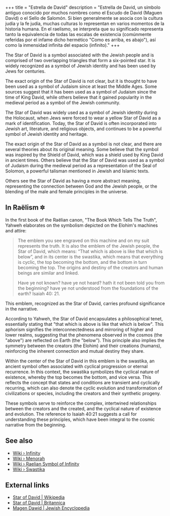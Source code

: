 +++
title = "Estrella de David"
description = "Estrella de David, un símbolo antiguo conocido por muchos nombres como el Escudo de David (Maguen David) o el Sello de Salomón. Si bien generalmente se asocia con la cultura judía y la fe judía, muchas culturas lo representan en varios momentos de la historia humana. En el raelismo, se interpreta que su significado representa tanto la equivalencia de todas las escalas de existencia (comúnmente referidas por el infame dicho hermético \"Como es arriba, es abajo\"), así como la inmensidad infinita del espacio (infinito)."
+++

The Star of David is a symbol associated with the Jewish people and is comprised of two overlapping triangles that form a six-pointed star. It is widely recognized as a symbol of Jewish identity and has been used by Jews for centuries.

The exact origin of the Star of David is not clear, but it is thought to have been used as a symbol of Judaism since at least the Middle Ages. Some sources suggest that it has been used as a symbol of Judaism since the time of King David, while others believe that it gained popularity in the medieval period as a symbol of the Jewish community.

The Star of David was widely used as a symbol of Jewish identity during the Holocaust, when Jews were forced to wear a yellow Star of David as a mark of identification. Today, the Star of David is often incorporated into Jewish art, literature, and religious objects, and continues to be a powerful symbol of Jewish identity and heritage.

The exact origin of the Star of David as a symbol is not clear, and there are several theories about its original meaning. Some believe that the symbol was inspired by the Shield of David, which was a shield used by King David in ancient times. Others believe that the Star of David was used as a symbol of Judaism during the medieval period as a representation of the Seal of Solomon, a powerful talisman mentioned in Jewish and Islamic texts.

Others see the Star of David as having a more abstract meaning, representing the connection between God and the Jewish people, or the blending of the male and female principles in the universe.

## In Raëlism 🔯

In the first book of the Raëlian canon, "The Book Which Tells The Truth", Yahweh elaborates on the symbolism depicted on the Elohim's machines and attire:

> The emblem you see engraved on this machine and on my suit represents the truth. It is also the emblem of the Jewish people, the Star of David, which means: “That which is above is like that which is below”, and in its center is the swastika, which means that everything is cyclic, the top becoming the bottom, and the bottom in turn becoming the top. The origins and destiny of the creators and human beings are similar and linked.
>
> Have ye not known? have ye not heard? hath it not been told you from the beginning? have ye not understood from the foundations of the earth? Isaiah 40: 21.

This emblem, recognized as the Star of David, carries profound significance in the narrative.

According to Yahweh, the Star of David encapsulates a philosophical tenet, essentially stating that "that which is above is like that which is below". This aphorism signifies the interconnectedness and mirroring of higher and lower realms, suggesting that the phenomena observed in the cosmos (the "above") are reflected on Earth (the "below"). This principle also implies the symmetry between the creators (the Elohim) and their creations (humans), reinforcing the inherent connection and mutual destiny they share.

Within the center of the Star of David in this emblem is the swastika, an ancient symbol often associated with cyclical progression or eternal recurrence. In this context, the swastika symbolizes the cyclical nature of existence, whereby the top becomes the bottom, and vice versa. This reflects the concept that states and conditions are transient and cyclically recurring, which can also denote the cyclic evolution and transformation of civilizations or species, including the creators and their synthetic progeny.

These symbols serve to reinforce the complex, intertwined relationships between the creators and the created, and the cyclical nature of existence and evolution. The reference to Isaiah 40:21 suggests a call for understanding these principles, which have been integral to the cosmic narrative from the beginning.

## See also

- [Wiki › Infinity](../../wiki/infinity/)
- [Wiki › Menorah](../../wiki/menorah/)
- [Wiki › Raelian Symbol of Infinity](../../wiki/raelian-symbol-of-infinity/)
- [Wiki › Swastika](../../wiki/swastika/)

## External links

- [Star of David | Wikipedia](https://en.wikipedia.org/wiki/Star_of_David)
- [Star of David | Britannica](https://www.britannica.com/topic/Star-of-David)
- [Magen Dawid | Jewish Encyclopedia](https://www.jewishencyclopedia.com/articles/10257-magen-dawid)
